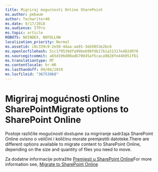 ```yaml
---
title: Migriraj mogućnosti Online SharePoint
ms.author: pebaum
author: Techwriter40
ms.date: 9/17/2018
ms.audience: ITPro
ms.topic: article
ROBOTS: NOINDEX, NOFOLLOW
localization_priority: Normal
ms.assetid: c8c339c9-2e50-4daa-aa91-3eb5053e2bc6
ms.openlocfilehash: 5cc179539dfa99be699fdb17b1a21317e482d978
ms.sourcegitcommit: a65d196d00adb70045af5caca9828fe44b951f61
ms.translationtype: MT
ms.contentlocale: hr-HR
ms.lasthandoff: 09/04/2019
ms.locfileid: "36753968"
---
```

# <a name="migrate-options-to-sharepoint-online"></a><span data-ttu-id="abf30-102">Migriraj mogućnosti Online SharePoint</span><span class="sxs-lookup"><span data-stu-id="abf30-102">Migrate options to SharePoint Online</span></span>

<span data-ttu-id="abf30-103">Postoje različite mogućnosti dostupne za migriranje sadržaja SharePoint Online ovisno o veličini i količinu morate premjestiti datoteke.</span><span class="sxs-lookup"><span data-stu-id="abf30-103">There are different options available to migrate content to SharePoint Online, depending on the size and quantity of files you need to move.</span></span>
  
<span data-ttu-id="abf30-104">Za dodatne informacije potražite [Premjesti u SharePoint Online](https://go.microsoft.com/fwlink/?linkid-2022029)</span><span class="sxs-lookup"><span data-stu-id="abf30-104">For more information see, [Migrate to SharePoint Online](https://go.microsoft.com/fwlink/?linkid-2022029)</span></span>
  

